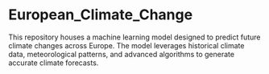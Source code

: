# European_Climate_Change
This repository houses a machine learning model designed to predict future climate changes across Europe. The model leverages historical climate data, meteorological patterns, and advanced algorithms to generate accurate climate forecasts.
